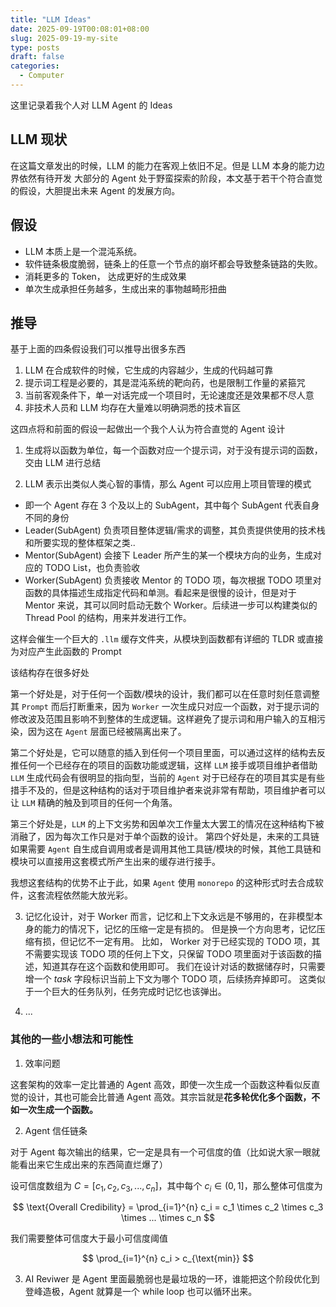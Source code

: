 ```yaml
---
title: "LLM Ideas"
date: 2025-09-19T00:08:01+08:00
slug: 2025-09-19-my-site
type: posts
draft: false
categories:
  - Computer
---
```


这里记录着我个人对 LLM Agent 的 Ideas

## LLM 现状

在这篇文章发出的时候，LLM 的能力在客观上依旧不足。但是 LLM 本身的能力边界依然有待开发
大部分的 Agent 处于野蛮探索的阶段，本文基于若干个符合直觉的假设，大胆提出未来 Agent 的发展方向。

## 假设

- LLM 本质上是一个混沌系统。
- 软件链条极度脆弱，链条上的任意一个节点的崩坏都会导致整条链路的失败。
- 消耗更多的 Token， 达成更好的生成效果
- 单次生成承担任务越多，生成出来的事物越畸形扭曲

## 推导

基于上面的四条假设我们可以推导出很多东西

1. LLM 在合成软件的时候，它生成的内容越少，生成的代码越可靠
2. 提示词工程是必要的，其是混沌系统的靶向药，也是限制工作量的紧箍咒
3. 当前客观条件下，单一对话完成一个项目时，无论速度还是效果都不尽人意
4. 非技术人员和 LLM 均存在大量难以明确洞悉的技术盲区

这四点将和前面的假设一起做出一个我个人认为符合直觉的 Agent 设计

1. 生成将以函数为单位，每一个函数对应一个提示词，对于没有提示词的函数，交由 LLM 进行总结


2. LLM 表示出类似人类心智的事情，那么 Agent 可以应用上项目管理的模式
  - 即一个 Agent 存在 3 个及以上的 SubAgent，其中每个 SubAgent 代表自身不同的身份
  - Leader(SubAgent) 负责项目整体逻辑/需求的调整，其负责提供使用的技术栈和所要实现的整体框架之类..
  - Mentor(SubAgent) 会接下 Leader 所产生的某一个模块方向的业务，生成对应的 TODO List，也负责验收
  - Worker(SubAgent) 负责接收 Mentor 的 TODO 项，每次根据 TODO 项里对函数的具体描述生成指定代码和单测。看起来是很慢的设计，但是对于 Mentor 来说，其可以同时启动无数个 Worker。后续进一步可以构建类似的 Thread Pool 的结构，用来并发进行工作。

这样会催生一个巨大的 `.llm` 缓存文件夹，从模块到函数都有详细的 TLDR 或直接为对应产生此函数的 Prompt

该结构存在很多好处

第一个好处是，对于任何一个函数/模块的设计，我们都可以在任意时刻任意调整其 `Prompt` 而后打断重来，因为 `Worker` 一次生成只对应一个函数，对于提示词的修改波及范围且影响不到整体的生成逻辑。这样避免了提示词和用户输入的互相污染，因为这在 `Agent` 层面已经被隔离出来了。

第二个好处是，它可以随意的插入到任何一个项目里面，可以通过这样的结构去反推任何一个已经存在的项目的函数功能或逻辑，这样 `LLM` 接手或项目维护者借助 `LLM` 生成代码会有很明显的指向型，当前的 `Agent` 对于已经存在的项目其实是有些措手不及的，但是这种结构的话对于项目维护者来说非常有帮助，项目维护者可以让 `LLM` 精确的触及到项目的任何一个角落。

第三个好处是，`LLM` 的上下文劣势和因单次工作量太大罢工的情况在这种结构下被消融了，因为每次工作只是对于单个函数的设计。
第四个好处是，未来的工具链如果需要 `Agent` 自生成自调用或者是调用其他工具链/模块的时候，其他工具链和模块可以直接用这套模式所产生出来的缓存进行接手。

我想这套结构的优势不止于此，如果 `Agent` 使用 `monorepo` 的这种形式时去合成软件，这套流程依然能大放光彩。


3. 记忆化设计，对于 Worker 而言，记忆和上下文永远是不够用的，在非模型本身的能力的情况下，记忆的压缩一定是有损的。
但是换一个方向思考，记忆压缩有损，但记忆不一定有用。
比如， Worker 对于已经实现的 TODO 项，其不需要实现该 TODO 项的任何上下文，只保留 TODO 项里面对于该函数的描述，知道其存在这个函数和使用即可。
我们在设计对话的数据储存时，只需要增一个 _task_ 字段标识当前上下文为哪个 TODO 项，后续扬弃掉即可。
这类似于一个巨大的任务队列，任务完成时记忆也该弹出。

4. ...

### 其他的一些小想法和可能性

1. 效率问题

这套架构的效率一定比普通的 Agent 高效，即使一次生成一个函数这种看似反直觉的设计，其也可能会比普通 Agent 高效。其宗旨就是**花多轮优化多个函数，不如一次生成一个函数。**

2. Agent 信任链条

对于 Agent 每次输出的结果，它一定是具有一个可信度的值（比如说大家一眼就能看出来它生成出来的东西简直烂爆了）


设可信度数组为 $C = [c_1, c_2, c_3, ..., c_n]$，其中每个 $c_i \in (0, 1]$，那么整体可信度为

$$
\text{Overall Credibility} = \prod_{i=1}^{n} c_i = c_1 \times c_2 \times c_3 \times ... \times c_n
$$

我们需要整体可信度大于最小可信度阈值

$$
\prod_{i=1}^{n} c_i > c_{\text{min}}
$$

3. AI Reviwer 是 Agent 里面最脆弱也是最垃圾的一环，谁能把这个阶段优化到登峰造极，Agent 就算是一个 while loop 也可以循环出来。




